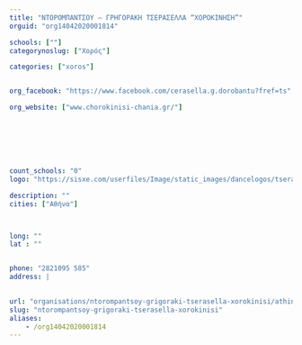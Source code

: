 ```yaml
---
title: "ΝΤΟΡΟΜΠΑΝΤΣΟΥ – ΓΡΗΓΟΡΑΚΗ ΤΣΕΡΑΣΕΛΛΑ “ΧΟΡΟΚΙΝΗΣΗ”"
orguid: "org14042020001814"

schools: [""]
categorynoslug: ["Χορός"]

categories: ["xoros"]


org_facebook: "https://www.facebook.com/cerasella.g.dorobantu?fref=ts"

org_website: ["www.chorokinisi-chania.gr/"]







count_schools: "0"
logo: "https://sisxe.com/userfiles/Image/static_images/dancelogos/tserasella_ntoro.jpg"

description: ""
cities: ["Αθήνα"]



long: ""
lat : ""


phone: "2821095 585"
address: |
    

url: "organisations/ntorompantsoy-grigoraki-tserasella-xorokinisi/athina/xoros"
slug: "ntorompantsoy-grigoraki-tserasella-xorokinisi"
aliases:
    - /org14042020001814
---
```



